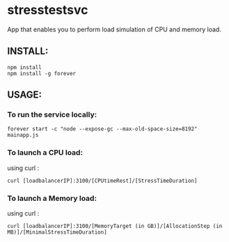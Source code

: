 # stresstestsvc

App that enables you to perform load simulation of CPU and memory load.

## INSTALL:
```
npm install
npm install -g forever
```

## USAGE:

### To run the service locally: 
```
forever start -c "node --expose-gc --max-old-space-size=8192" mainapp.js
```

### To launch a CPU load:
using curl :
```
curl [loadbalancerIP]:3100/[CPUtimeRest]/[StressTimeDuration]
```
### To launch a Memory load:
using curl :
```
curl [loadbalancerIP]:3100/[MemoryTarget (in GB)]/[AllocationStep (in MB)]/[MinimalStressTimeDuration]
```
